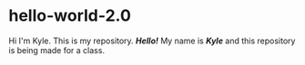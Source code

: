 # hello-world-2.0
Hi I'm Kyle. This is my repository.
***Hello!*** My name is ***Kyle*** and this repository is being made for a class.
